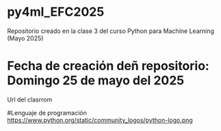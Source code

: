 # py4ml_EFC2025
Repositorio creado en la clase 3 del curso Python para Machine Learning (Mayo 2025)
# Fecha de creación deñ repositorio: Domingo 25 de mayo del 2025
Url del clasrrom

#Lenguaje de programación
https://www.python.org/static/community_logos/python-logo.png
